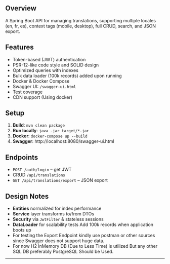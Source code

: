 ## Overview
A Spring Boot API for managing translations, supporting multiple locales (en, fr, es), context tags (mobile, desktop), full CRUD, search, and JSON export.

## Features
- Token-based (JWT) authentication
- PSR-12-like code style and SOLID design
- Optimized queries with indexes
- Bulk data loader (100k records) added upon running
- Docker & Docker Compose
- Swagger UI: `/swagger-ui.html`
- Test coverage
- CDN support (Using docker)

## Setup
1. **Build**: `mvn clean package`
2. **Run locally**: `java -jar target/*.jar`
3. **Docker**: `docker-compose up --build`
4. **Swagger**: http://localhost:8080/swagger-ui.html

## Endpoints
- `POST /auth/login` – get JWT
- CRUD `/api/translations`
- `GET /api/translations/export` – JSON export

## Design Notes
- **Entities** normalized for index performance
- **Service** layer transforms to/from DTOs
- **Security** via `JwtFilter` & stateless sessions
- **DataLoader** for scalability tests Add 100k records  when application boots up
- For testing the Export Endpoint kindly use postman or other sources since Swagger does not support huge data.
- For now H2 InMemory DB (Due to Less Time) is utilized But any other SQL DB preferably PostgreSQL Should be Used.

---
```
